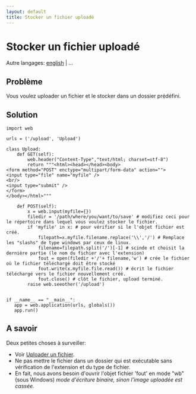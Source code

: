 ```yaml
---
layout: default
title: Stocker un fichier uploadé
---
```


# Stocker un fichier uploadé

Autre langages: [english](/../storeupload) | ...

## Problème

Vous voulez uploader un fichier et le stocker dans un dossier prédéfini.

## Solution

    import web

    urls = ('/upload', 'Upload')

    class Upload:
        def GET(self):
            web.header("Content-Type","text/html; charset=utf-8")
            return """<html><head></head><body>
    <form method="POST" enctype="multipart/form-data" action="">
    <input type="file" name="myfile" />
    <br/>
    <input type="submit" />
    </form>
    </body></html>"""

        def POST(self):
            x = web.input(myfile={})
            filedir = '/path/where/you/want/to/save' # modifiez ceci pour le répertoire dans lequel vous voulez stocker le fichier.
            if 'myfile' in x: # pour vérifier si le l'objet fichier est créé.
                filepath=x.myfile.filename.replace('\\','/') # Remplace les "slashs" de type windows par ceux de linux.
                filename=filepath.split('/')[-1] # scinde et choisit la dernière partie (le nom du fichier avec l'extension)
                fout = open(filedir +'/'+ filename,'w') # crée le fichier où le fichier téléchargé doit être stocké
                fout.write(x.myfile.file.read()) # écrit le fichier téléchargé vers le fichier nouvellement créé.
                fout.close() # clôt le fichier, upload terminé.
            raise web.seeother('/upload')


    if __name__ == "__main__":
       app = web.application(urls, globals())
       app.run()

## A savoir

Deux petites choses à surveiller:

* Voir [Uploader un fichier](/../fileupload/fr).
* Ne pas mettre le fichier dans un dossier qui est exécutable sans vérification de l'extension et du type de fichier.
* En fait, nous avons besoin d'ouvrir l'objet fichier 'fout' en mode "wb" (sous Windows) *mode d'écriture binaire, sinon l'image uploadée est cassée.*
